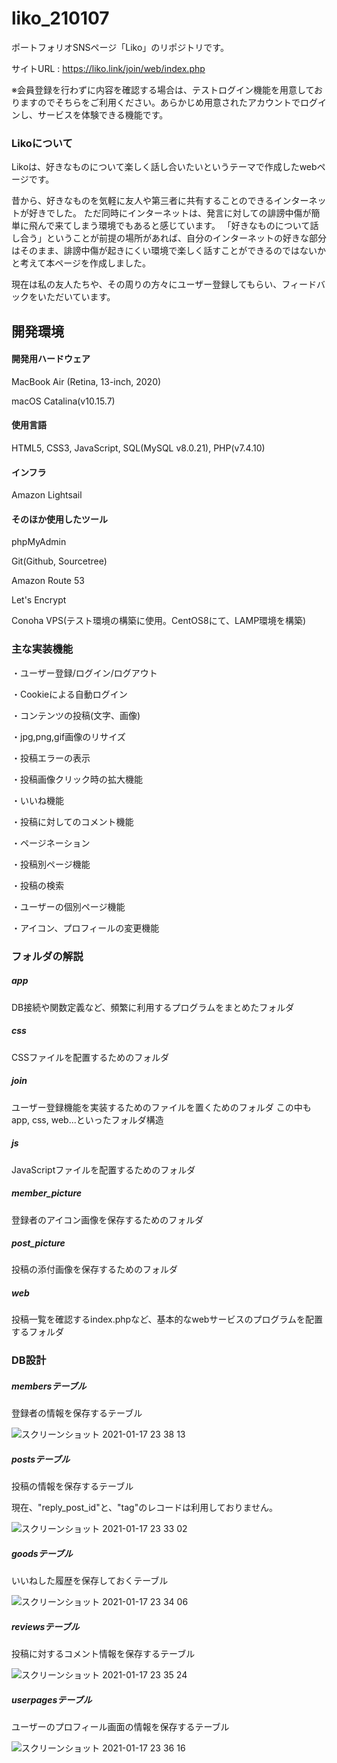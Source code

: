 # liko_210107
ポートフォリオSNSページ「Liko」のリポジトリです。

サイトURL : https://liko.link/join/web/index.php

※会員登録を行わずに内容を確認する場合は、テストログイン機能を用意しておりますのでそちらをご利用ください。あらかじめ用意されたアカウントでログインし、サービスを体験できる機能です。

### Likoについて

Likoは、好きなものについて楽しく話し合いたいというテーマで作成したwebページです。

昔から、好きなものを気軽に友人や第三者に共有することのできるインターネットが好きでした。
ただ同時にインターネットは、発言に対しての誹謗中傷が簡単に飛んで来てしまう環境でもあると感じています。
「好きなものについて話し合う」ということが前提の場所があれば、自分のインターネットの好きな部分はそのまま、誹謗中傷が起きにくい環境で楽しく話すことができるのではないかと考えて本ページを作成しました。

現在は私の友人たちや、その周りの方々にユーザー登録してもらい、フィードバックをいただいています。


## 開発環境
#### 開発用ハードウェア
MacBook Air (Retina, 13-inch, 2020)

macOS Catalina(v10.15.7)


#### 使用言語
HTML5, CSS3, JavaScript, SQL(MySQL v8.0.21), PHP(v7.4.10)


#### インフラ
Amazon Lightsail


#### そのほか使用したツール
phpMyAdmin

Git(Github, Sourcetree)

Amazon Route 53

Let's Encrypt

Conoha VPS(テスト環境の構築に使用。CentOS8にて、LAMP環境を構築)


### 主な実装機能
・ユーザー登録/ログイン/ログアウト

・Cookieによる自動ログイン

・コンテンツの投稿(文字、画像)

・jpg,png,gif画像のリサイズ

・投稿エラーの表示

・投稿画像クリック時の拡大機能

・いいね機能

・投稿に対してのコメント機能

・ページネーション

・投稿別ページ機能

・投稿の検索

・ユーザーの個別ページ機能

・アイコン、プロフィールの変更機能

### フォルダの解説

##### app

DB接続や関数定義など、頻繁に利用するプログラムをまとめたフォルダ

##### css

CSSファイルを配置するためのフォルダ

##### join

ユーザー登録機能を実装するためのファイルを置くためのフォルダ
この中もapp, css, web...といったフォルダ構造

##### js

JavaScriptファイルを配置するためのフォルダ

##### member_picture

登録者のアイコン画像を保存するためのフォルダ

##### post_picture

投稿の添付画像を保存するためのフォルダ

##### web

投稿一覧を確認するindex.phpなど、基本的なwebサービスのプログラムを配置するフォルダ


### DB設計

##### membersテーブル

登録者の情報を保存するテーブル

![スクリーンショット 2021-01-17 23 38 13](https://user-images.githubusercontent.com/73050501/104846279-123f6400-591d-11eb-8d84-25c19cb954a4.png)

##### postsテーブル

投稿の情報を保存するテーブル

現在、"reply_post_id"と、"tag"のレコードは利用しておりません。

![スクリーンショット 2021-01-17 23 33 02](https://user-images.githubusercontent.com/73050501/104846123-5a11bb80-591c-11eb-8612-dc8c59e1413c.png)

##### goodsテーブル

いいねした履歴を保存しておくテーブル

![スクリーンショット 2021-01-17 23 34 06](https://user-images.githubusercontent.com/73050501/104846158-7f9ec500-591c-11eb-9d05-d84595d9d82f.png)


##### reviewsテーブル

投稿に対するコメント情報を保存するテーブル

![スクリーンショット 2021-01-17 23 35 24](https://user-images.githubusercontent.com/73050501/104846201-ae1ca000-591c-11eb-81b7-26be3ade4c83.png)


##### userpagesテーブル

ユーザーのプロフィール画面の情報を保存するテーブル

![スクリーンショット 2021-01-17 23 36 16](https://user-images.githubusercontent.com/73050501/104846225-cdb3c880-591c-11eb-99cb-9270e9c161b2.png)


